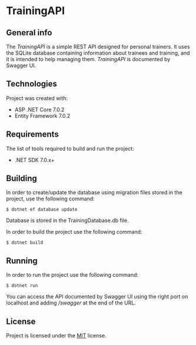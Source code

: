 # TrainingAPI

## General info

The *TrainingAPI* is a simple REST API designed for personal trainers. It uses the SQLite database containing information about trainees and training, and it is intended to help managing them. *TrainingAPI* is documented by Swagger UI.

## Technologies

Project was created with:
* ASP .NET Core 7.0.2
* Entity Framework 7.0.2

## Requirements

The list of tools required to build and run the project:
* .NET SDK 7.0.x+

## Building

In order to create/update the database using migration files stored in the project, use the following command:

```
$ dotnet ef database update
```

Database is stored in the TrainingDatabase.db file.

In order to build the project use the following command:

```
$ dotnet build
```

## Running

In order to run the project use the following command:

```
$ dotnet run
```

You can access the API documented by Swagger UI using the right port on localhost and adding */swagger* at the end of the URL.

## License

Project is licensed under the [MIT](../master/LICENSE) license.
